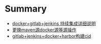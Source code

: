# Summary
* [docker+gitlab+jenkins 持续集成详细说明](docs/docker运行gitlab.md)
* [更换maven源docker源等源操作](docs/changeresources.md)
* [gitlab+jenkins+docker+harbor构建cid](docs/gitlab+jenkins+docker+harbor构建cid.md)


